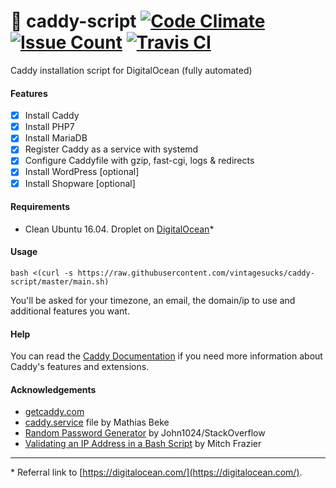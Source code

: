 # :whale: caddy-script [![Code Climate](https://codeclimate.com/github/vintagesucks/caddy-script/badges/gpa.svg)](https://codeclimate.com/github/vintagesucks/caddy-script) [![Issue Count](https://codeclimate.com/github/vintagesucks/caddy-script/badges/issue_count.svg)](https://codeclimate.com/github/vintagesucks/caddy-script) [![Travis CI](https://api.travis-ci.org/vintagesucks/caddy-script.svg?branch=master)](https://travis-ci.org/vintagesucks/caddy-script)
Caddy installation script for DigitalOcean (fully automated)

#### Features
- [x] Install Caddy
- [x] Install PHP7
- [x] Install MariaDB
- [x] Register Caddy as a service with systemd
- [x] Configure Caddyfile with gzip, fast-cgi, logs & redirects
- [x] Install WordPress [optional]
- [x] Install Shopware [optional]

#### Requirements

- Clean Ubuntu 16.04. Droplet on [DigitalOcean](https://m.do.co/c/3c23791febd7)*

#### Usage

`bash <(curl -s https://raw.githubusercontent.com/vintagesucks/caddy-script/master/main.sh)`

You'll be asked for your timezone, an email, the domain/ip to use and additional features you want.

#### Help

You can read the [Caddy Documentation](https://caddyserver.com/docs) if you need more information about Caddy's features and extensions.

#### Acknowledgements

- [getcaddy.com](https://getcaddy.com/)
- [caddy.service](https://denbeke.be/blog/servers/running-caddy-server-as-a-service-with-systemd/) file by Mathias Beke
- [Random Password Generator](https://stackoverflow.com/questions/26665389/random-password-generator-bash/26665585#26665585) by John1024/StackOverflow
- [Validating an IP Address in a Bash Script](https://www.linuxjournal.com/content/validating-ip-address-bash-script) by Mitch Frazier

---

\* Referral link to [https://digitalocean.com/](https://digitalocean.com/).
